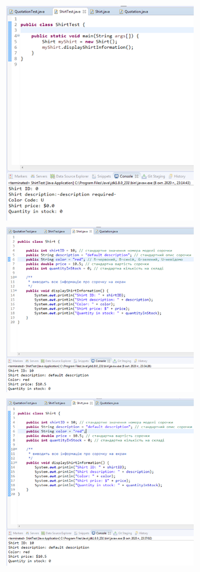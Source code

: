 ![1.1](https://github.com/ppc-ntu-khpi/34-first-lab-coldbeatz/blob/master/Solution/task1.1.png)

![1.2](https://github.com/ppc-ntu-khpi/34-first-lab-coldbeatz/blob/master/Solution/task1.2.png)

![5](https://github.com/ppc-ntu-khpi/34-first-lab-coldbeatz/blob/master/Solution/task1.2(5).png)
